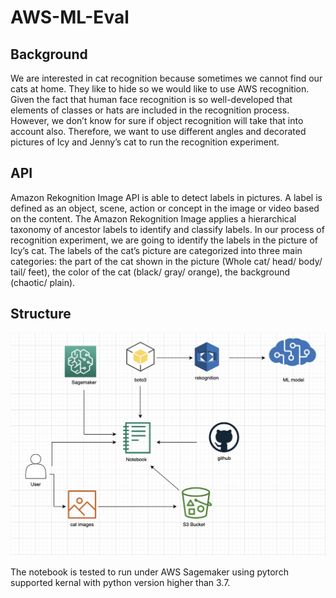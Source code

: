 # AWS-ML-Eval

## Background
We are interested in cat recognition because sometimes we cannot find our cats at home. They like to hide so we would like to use AWS recognition. Given the fact that human face recognition is so well-developed that elements of classes or hats are included in the recognition process. However, we don’t know for sure if object recognition will take that into account also. Therefore, we want to use different angles and decorated pictures of Icy and Jenny’s cat to run the recognition experiment.

## API
Amazon Rekognition Image API is able to detect labels in pictures. A label is defined as an object, scene, action or concept in the image or video based on the content. The Amazon Rekognition Image applies a hierarchical taxonomy of ancestor labels to identify and classify labels. In our process of recognition experiment, we are going to identify the labels in the picture of Icy’s cat. The labels of the cat’s picture are categorized into three main categories: the part of the cat shown in the picture (Whole cat/ head/ body/ tail/ feet), the color of the cat (black/ gray/ orange), the background (chaotic/ plain).

## Structure
![Structure img](./img/resources/structure.jpg)

The notebook is tested to run under AWS Sagemaker using pytorch supported kernal with python version higher than 3.7.
